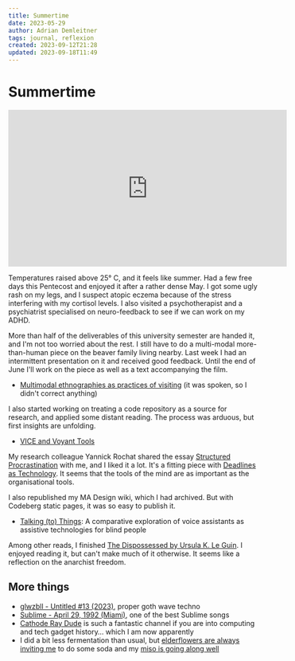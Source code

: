 ```yaml
---
title: Summertime
date: 2023-05-29
author: Adrian Demleitner
tags: journal, reflexion
created: 2023-09-12T21:28
updated: 2023-09-18T11:49
---
```

# Summertime
<iframe width="560" height="315" src="https://www.youtube.com/embed/2yT8RsCarJA?controls=0" title="YouTube video player" frameborder="0" allow="accelerometer; autoplay; clipboard-write; encrypted-media; gyroscope; picture-in-picture; web-share" allowfullscreen></iframe>

Temperatures raised above 25° C, and it feels like summer. Had a few free days this Pentecost and enjoyed it after a rather dense May. I got some ugly rash on my legs, and I suspect atopic eczema because of the stress interfering with my cortisol levels. I also visited a psychotherapist and a psychiatrist specialised on neuro-feedback to see if we can work on my ADHD. 

More than half of the deliverables of this university semester are handed it, and I'm not too worried about the rest. I still have to do a multi-modal more-than-human piece on the beaver family living nearby. Last week I had an intermittent presentation on it and received good feedback. Until the end of June I'll work on the piece as well as a text accompanying the film.

- [Multimodal ethnographies as practices of visiting](output/v/multimodal_ethnographies_as_practices_of_visiting.md) (it was spoken, so I didn't correct anything)

I also started working on treating a code repository as a source for research, and applied some distant reading. The process was arduous, but first insights are unfolding. 

- [VICE and Voyant Tools](https://dissertation.thgie.ch/journal/2023-05-07.html)

My research colleague Yannick Rochat shared the essay [Structured Procrastination](https://web.archive.org/web/20230606020440/https://structuredprocrastination.com/) with me, and I liked it a lot. It's a fitting piece with [Deadlines as Technology](https://web.archive.org/web/20230526081541/https://blog.jim-nielsen.com/2023/deadlines-as-technology/). It seems that the tools of the mind are as important as the organisational tools.

I also republished my MA Design wiki, which I had archived. But with Codeberg static pages, it was so easy to publish it.

- [Talking (to) Things](http://ma-design.thgie.ch/): A comparative exploration of voice assistants as assistive technologies for blind people

Among other reads, I finished [The Dispossessed by Ursula K. Le Guin](https://wyrms.de/book/2/s/the-dispossessed). I enjoyed reading it, but can't make much of it otherwise. It seems like a reflection on the anarchist freedom.

## More things
- [glwzbll - Untitled #13 (2023)](https://youtu.be/RDp1wpxZixA), proper goth wave techno
- [Sublime - April 29, 1992 (Miami)](https://www.youtube.com/watch?v=4ttchToDa7Y), one of the best Sublime songs
- [Cathode Ray Dude](https://www.youtube.com/channel/UCXnNibvR_YIdyPs8PZIBoEw) is such a fantastic channel if you are into computing and tech gadget history… which I am now apparently
- I did a bit less fermentation than usual, but [elderflowers are always inviting me](https://post.lurk.org/@thgie/110445429657416533) to do some soda and my [miso is going along well](https://post.lurk.org/@thgie/110442347097942374)